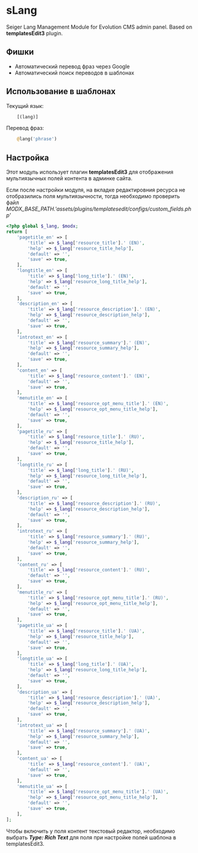 # sLang
Seiger Lang Management Module for Evolution CMS admin panel. Based on **templatesEdit3** plugin.

## Фишки ##
 * Автоматический перевод фраз через Google
 * Автоматический поиск переводов в шаблонах

## Использование в шаблонах ##
Текущий язык:
```php
    [(lang)]
```

Перевод фраз:
```php
    @lang('phrase')
```
## Настройка ##
Этот модуль использует плагин **templatesEdit3** для отображения мультиязычных полей контента в админке сайта.

Если после настройки модуля, на вкладке редактировния ресурса не отобразились поля мультиязычности, тогда необходимо проверить файл *MODX_BASE_PATH.'assets/plugins/templatesedit/configs/custom_fields.php'*
```php
<?php global $_lang, $modx;
return [
	'pagetitle_en' => [
		'title' => $_lang['resource_title'].' (EN)',
		'help' => $_lang['resource_title_help'],
		'default' => '',
		'save' => true,
	],
	'longtitle_en' => [
		'title' => $_lang['long_title'].' (EN)',
		'help' => $_lang['resource_long_title_help'],
		'default' => '',
		'save' => true,
	],
	'description_en' => [
		'title' => $_lang['resource_description'].' (EN)',
		'help' => $_lang['resource_description_help'],
		'default' => '',
		'save' => true,
	],
	'introtext_en' => [
		'title' => $_lang['resource_summary'].' (EN)',
		'help' => $_lang['resource_summary_help'],
		'default' => '',
		'save' => true,
	],
	'content_en' => [
		'title' => $_lang['resource_content'].' (EN)',
		'default' => '',
		'save' => true,
	],
	'menutitle_en' => [
		'title' => $_lang['resource_opt_menu_title'].' (EN)',
		'help' => $_lang['resource_opt_menu_title_help'],
		'default' => '',
		'save' => true,
	],
	'pagetitle_ru' => [
		'title' => $_lang['resource_title'].' (RU)',
		'help' => $_lang['resource_title_help'],
		'default' => '',
		'save' => true,
	],
	'longtitle_ru' => [
		'title' => $_lang['long_title'].' (RU)',
		'help' => $_lang['resource_long_title_help'],
		'default' => '',
		'save' => true,
	],
	'description_ru' => [
		'title' => $_lang['resource_description'].' (RU)',
		'help' => $_lang['resource_description_help'],
		'default' => '',
		'save' => true,
	],
	'introtext_ru' => [
		'title' => $_lang['resource_summary'].' (RU)',
		'help' => $_lang['resource_summary_help'],
		'default' => '',
		'save' => true,
	],
	'content_ru' => [
		'title' => $_lang['resource_content'].' (RU)',
		'default' => '',
		'save' => true,
	],
	'menutitle_ru' => [
		'title' => $_lang['resource_opt_menu_title'].' (RU)',
		'help' => $_lang['resource_opt_menu_title_help'],
		'default' => '',
		'save' => true,
	],
	'pagetitle_ua' => [
		'title' => $_lang['resource_title'].' (UA)',
		'help' => $_lang['resource_title_help'],
		'default' => '',
		'save' => true,
	],
	'longtitle_ua' => [
		'title' => $_lang['long_title'].' (UA)',
		'help' => $_lang['resource_long_title_help'],
		'default' => '',
		'save' => true,
	],
	'description_ua' => [
		'title' => $_lang['resource_description'].' (UA)',
		'help' => $_lang['resource_description_help'],
		'default' => '',
		'save' => true,
	],
	'introtext_ua' => [
		'title' => $_lang['resource_summary'].' (UA)',
		'help' => $_lang['resource_summary_help'],
		'default' => '',
		'save' => true,
	],
	'content_ua' => [
		'title' => $_lang['resource_content'].' (UA)',
		'default' => '',
		'save' => true,
	],
	'menutitle_ua' => [
		'title' => $_lang['resource_opt_menu_title'].' (UA)',
		'help' => $_lang['resource_opt_menu_title_help'],
		'default' => '',
		'save' => true,
	],
];
```

Чтобы включить у поля контент текстовый редактор, необходимо выбрать ***Type: Rich Text*** для поля при настройке полей шаблона в templatesEdit3.